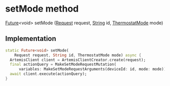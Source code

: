 


# setMode method








[Future](https://api.flutter.dev/flutter/dart-async/Future-class.html)&lt;void> setMode
([Request](../../request_request/Request-class.md) request, [String](https://api.flutter.dev/flutter/dart-core/String-class.html) id, [ThermostatMode](../../graphql_devices_thermostat_thermostat_queries.graphql/ThermostatMode-class.md) mode)








## Implementation

```dart
static Future<void> setMode(
    Request request, String id, ThermostatMode mode) async {
  ArtemisClient client = ArtemisClientCreator.create(request);
  final actionQuery = MakeSetModeRequestMutation(
      variables: MakeSetModeRequestArguments(deviceId: id, mode: mode));
  await client.execute(actionQuery);
}
```







